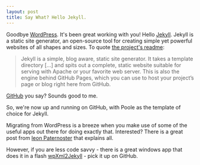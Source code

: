 ```yaml
---
layout: post
title: Say What? Hello Jekyll.
---
```


Goodbye [WordPress](http://www.wordpress.org/). It's been great working with you! Hello [Jekyll](http://jekyllrb.com). Jekyll is a static site generator, an open-source tool for creating simple yet powerful websites of all shapes and sizes. To quote [the project's readme](https://github.com/jekyll/jekyll/blob/master/README.markdown):

> Jekyll is a simple, blog aware, static site generator. It takes a template directory [...] and spits out a complete, static website suitable for serving with Apache or your favorite web server. This is also the engine behind GitHub Pages, which you can use to host your project’s page or blog right here from GitHub.

[GitHub](https://github.com/) you say? Sounds good to me. 

So, we're now up and running on GitHub, with Poole as the template of choice for Jekyll. 

Migrating from WordPress is a breeze when you make use of some of the useful apps out there for doing exactly that. Interested? There is a great post from [leon Paternoster](http://www.leonpaternoster.com/2013/06/moving-from-wordpress-to-jekyll/) that explains all. 

However, if you are less code savvy - there is a great windows app that does it in a flash [wpXml2Jekyll](https://github.com/theaob/wpXml2Jekyll) - pick it up on GitHub.